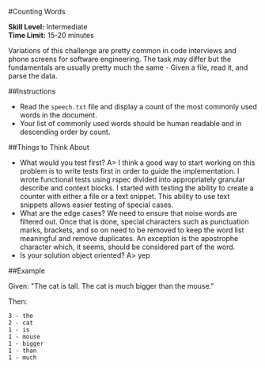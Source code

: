 #Counting Words

__Skill Level:__ Intermediate  
__Time Limit:__ 15-20 minutes

Variations of this challenge are pretty common in code interviews and phone screens for software engineering. The task may differ but the fundamentals are usually pretty much the same - Given a file, read it, and parse the data.

##Instructions
- Read the `speech.txt` file and display a count of the most commonly used words in the document.
- Your list of commonly used words should be human readable and in descending order by count.

##Things to Think About
- What would you test first?
A> I think a good way to start working on this problem is to write tests first in order to guide the implementation. I wrote functional tests using rspec divided into appropriately granular describe and context blocks.
I started with testing the ability to create a counter with either a file or a text snippet. This ability to use text snippets allows easier testing of special cases.
- What are the edge cases?
We need to ensure that noise words are filtered out. Once that is done, special characters such as punctuation marks, brackets, and so on need to be removed to keep the word list meaningful and remove duplicates. An exception is the apostrophe character which, it seems, should be considered part of the word.
- Is your solution object oriented? 
A> yep

##Example

Given: "The cat is tall. The cat is much bigger than the mouse."

Then:
```
3 - the
2 - cat
1 - is
1 - mouse
1 - bigger
1 - than
1 - much
```
